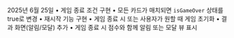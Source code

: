 2025년 6월 25일
	•	게임 종료 조건 구현
	•	모든 카드가 매치되면 `isGameOver` 상태를 true로 변경
	•	재시작 기능 구현
	•	게임 종료 시 또는 사용자가 원할 때 게임 초기화
	•	결과 화면(알림/모달) 추가
	•	게임 종료 시 점수와 함께 알림 또는 모달 뷰 표시